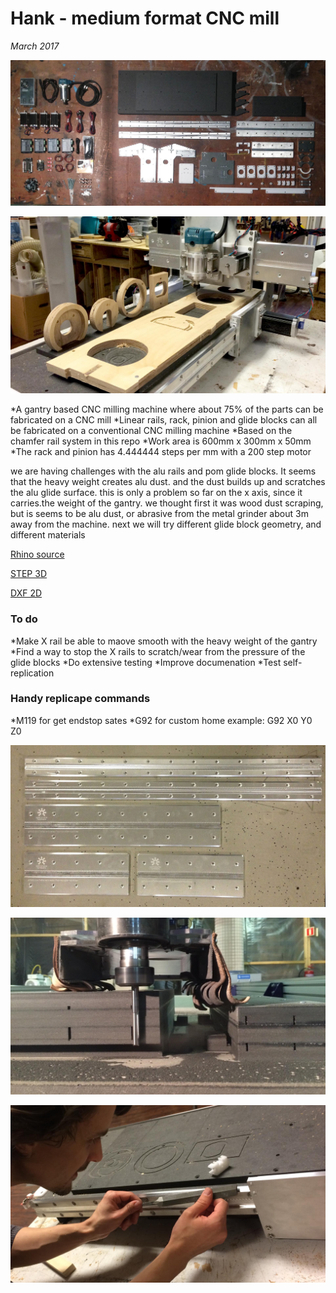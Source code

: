 # Hank - medium format CNC mill
*March 2017*

![parts](./img/hank-part-overview.jpg)

![hank](./img/hank-first-cut.jpg)

*A gantry based CNC milling machine where about 75% of the parts can be fabricated on a CNC mill
*Linear rails, rack, pinion and glide blocks can all be fabricated on a conventional CNC milling machine
*Based on the chamfer rail system in this repo
*Work area is 600mm x 300mm x 50mm
*The rack and pinion has 4.444444 steps per mm with a 200 step motor

we are having challenges with the alu rails and pom glide blocks. It seems that the heavy weight creates alu dust. and the dust builds up and scratches the alu glide surface. this is only a problem so far on the x axis, since it carries.the weight of the gantry. we thought first it was wood dust scraping, but is seems to be alu dust, or abrasive from the metal grinder about 3m away from the machine. next we will try different glide block geometry, and different materials

[Rhino source](./hank-cnc-mill-3dm.zip)

[STEP 3D](./hank-cnc-mill-stp.zip)

[DXF 2D](./hank-cnc-mill-dxf.zip)

### To do

*Make X rail be able to maove smooth with the heavy weight of the gantry
*Find a way to stop the X rails to scratch/wear from the pressure of the glide blocks
*Do extensive testing
*Improve documenation
*Test self-replication

### Handy replicape commands

*M119 for get endstop sates
*G92 for custom home example: G92 X0 Y0 Z0


![rails](./img/hank-chamferrails.jpg)

![bed](./img/trimming-hdf-sandwhich-for-bed-and-gantry.jpg)

![scrape](./img/reparing-scraped-rail-after-first-cut.jpg)